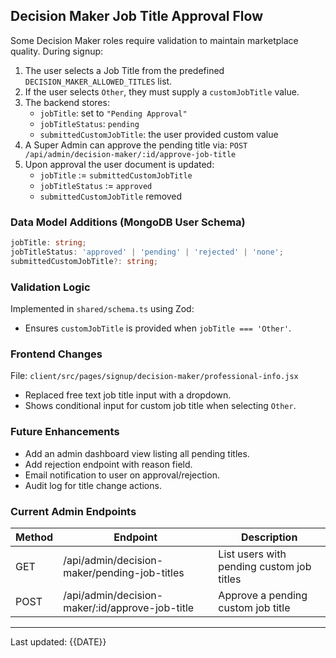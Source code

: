 ## Decision Maker Job Title Approval Flow

Some Decision Maker roles require validation to maintain marketplace quality. During signup:

1. The user selects a Job Title from the predefined `DECISION_MAKER_ALLOWED_TITLES` list.
2. If the user selects `Other`, they must supply a `customJobTitle` value.
3. The backend stores:
   - `jobTitle`: set to `"Pending Approval"`
   - `jobTitleStatus`: `pending`
   - `submittedCustomJobTitle`: the user provided custom value
4. A Super Admin can approve the pending title via:
   `POST /api/admin/decision-maker/:id/approve-job-title`
5. Upon approval the user document is updated:
   - `jobTitle` := `submittedCustomJobTitle`
   - `jobTitleStatus` := `approved`
   - `submittedCustomJobTitle` removed

### Data Model Additions (MongoDB User Schema)
```ts
jobTitle: string;
jobTitleStatus: 'approved' | 'pending' | 'rejected' | 'none';
submittedCustomJobTitle?: string;
```

### Validation Logic
Implemented in `shared/schema.ts` using Zod:
- Ensures `customJobTitle` is provided when `jobTitle === 'Other'`.

### Frontend Changes
File: `client/src/pages/signup/decision-maker/professional-info.jsx`
- Replaced free text job title input with a dropdown.
- Shows conditional input for custom job title when selecting `Other`.

### Future Enhancements
- Add an admin dashboard view listing all pending titles.
- Add rejection endpoint with reason field.
- Email notification to user on approval/rejection.
- Audit log for title change actions.

### Current Admin Endpoints
| Method | Endpoint | Description |
|--------|----------|-------------|
| GET | /api/admin/decision-maker/pending-job-titles | List users with pending custom job titles |
| POST | /api/admin/decision-maker/:id/approve-job-title | Approve a pending custom job title |

---
Last updated: {{DATE}}